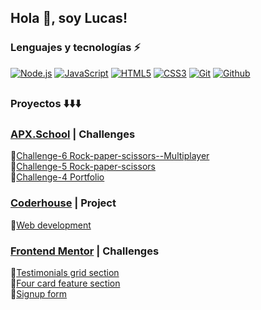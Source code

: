 ## Hola 👋, soy Lucas!

### Lenguajes y tecnologías :zap:
[![Node.js](https://img.shields.io/badge/Node.js--brightgreen.svg?logo=Node.js&logoWidth=20)](https://github.com/stradalucas?tab=repositories)
[![JavaScript](https://img.shields.io/badge/JavaScript--yellow.svg?logo=javaScript&logoWidth=20)](https://github.com/stradalucas?tab=repositories)
[![HTML5](https://img.shields.io/badge/HTML5--critical.svg?logo=HTML5&logoWidth=20)](https://github.com/stradalucas?tab=repositories) 
[![CSS3](https://img.shields.io/badge/Firebase--yellow.svg?logo=Firebase&logoWidth=20)](https://github.com/stradalucas?tab=repositories)
[![Git](https://img.shields.io/badge/Git--critical.svg?logo=git&logoWidth=20)](https://github.com/stradalucas?tab=repositories)
[![Github](https://img.shields.io/badge/Github--333.svg?logo=github&logoWidth=20)](https://github.com/stradalucas?tab=repositories)

##
### Proyectos :arrow_down::arrow_down::arrow_down:

### [APX.School](https://apx.school/) | Challenges

:pushpin:[Challenge-6 Rock-paper-scissors--Multiplayer
 ](https://github.com/stradalucas/apx-desafio-m6)
<br>
:pushpin:[Challenge-5 Rock-paper-scissors
 ](https://github.com/stradalucas/apx-desafio-m5)
<br>
:pushpin:[Challenge-4 Portfolio](https://github.com/stradalucas/apx-desafio-m4)

### [Coderhouse](https://www.coderhouse.com/) |  Project

:pushpin:[Web development](https://nova-three.vercel.app/)

### [Frontend Mentor](https://frontendmentor.io/)  | Challenges

:pushpin:[Testimonials grid section](https://testimonials-grid-section-tree.vercel.app/)
<br>
:pushpin:[Four card feature section](https://four-card-feature-section-tree.vercel.app/)
<br>
:pushpin:[Signup form](https://signup-form-tree.vercel.app/)

